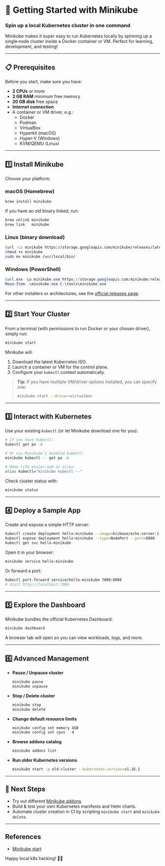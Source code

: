 # 🐳 Getting Started with Minikube  
### Spin up a local Kubernetes cluster in one command

Minikube makes it super easy to run Kubernetes locally by spinning up a single‑node cluster inside a Docker container or VM. Perfect for learning, development, and testing!

---

## 📋 Prerequisites

Before you start, make sure you have:

- **2 CPUs** or more  
- **2 GB RAM** minimum free memory  
- **20 GB disk** free space  
- **Internet connection**  
- A container or VM driver, e.g.:  
  - Docker  
  - Podman  
  - VirtualBox  
  - Hyperkit (macOS)  
  - Hyper‑V (Windows)  
  - KVM/QEMU (Linux)  

---

## 1️⃣ Install Minikube

Choose your platform:

### macOS (Homebrew)

```bash
brew install minikube
```

If you have an old binary linked, run:

```bash
brew unlink minikube
brew link   minikube
```

### Linux (binary download)

```bash
curl -Lo minikube https://storage.googleapis.com/minikube/releases/latest/minikube-linux-amd64
chmod +x minikube
sudo mv minikube /usr/local/bin/
```

### Windows (PowerShell)

```powershell
curl.exe -Lo minikube.exe https://storage.googleapis.com/minikube/releases/latest/minikube-windows-amd64.exe
Move-Item .\minikube.exe C:\tools\minikube.exe
```

For other installers or architectures, see the [official releases page](https://github.com/kubernetes/minikube/releases).

---

## 2️⃣ Start Your Cluster

From a terminal (with permissions to run Docker or your chosen driver), simply run:

```bash
minikube start
```

Minikube will:

1. Download the latest Kubernetes ISO.  
2. Launch a container or VM for the control plane.  
3. Configure your `kubectl` context automatically.

> **Tip:** If you have multiple VM/driver options installed, you can specify one:  
> ```bash
> minikube start --driver=virtualbox
> ```

---

## 3️⃣ Interact with Kubernetes

Use your existing `kubectl` (or let Minikube download one for you):

```bash
# If you have kubectl:
kubectl get po -A

# Or via Minikube’s bundled kubectl:
minikube kubectl -- get po -A

# Make life easier—add an alias:
alias kubectl="minikube kubectl --"
```

Check cluster status with:

```bash
minikube status
```

---

## 4️⃣ Deploy a Sample App

Create and expose a simple HTTP server:

```bash
kubectl create deployment hello-minikube --image=kicbase/echo-server:1.0
kubectl expose deployment hello-minikube --type=NodePort --port=8080
kubectl get svc hello-minikube
```

Open it in your browser:

```bash
minikube service hello-minikube
```

Or forward a port:

```bash
kubectl port-forward service/hello-minikube 7080:8080
# Visit http://localhost:7080
```

---

## 5️⃣ Explore the Dashboard

Minikube bundles the official Kubernetes Dashboard:

```bash
minikube dashboard
```

A browser tab will open so you can view workloads, logs, and more.

---

## 6️⃣ Advanced Management

- **Pause / Unpause cluster**  
  ```bash
  minikube pause
  minikube unpause
  ```
- **Stop / Delete cluster**  
  ```bash
  minikube stop
  minikube delete
  ```
- **Change default resource limits**  
  ```bash
  minikube config set memory 4GB
  minikube config set cpus   4
  ```
- **Browse addons catalog**  
  ```bash
  minikube addons list
  ```
- **Run older Kubernetes versions**  
  ```bash
  minikube start -p old-cluster --kubernetes-version=v1.16.1
  ```

---

## 🚀 Next Steps

- Try out different [Minikube addons](https://minikube.sigs.k8s.io/docs/handbook/addons/).  
- Build & test your own Kubernetes manifests and Helm charts.  
- Automate cluster creation in CI by scripting `minikube start` and `minikube delete`.

---  

## References

- [Minikube start](https://minikube.sigs.k8s.io/docs/start/?arch=%2Fmacos%2Fx86-64%2Fstable%2Fhomebrew)

Happy local k8s hacking! 🐳✨  
```